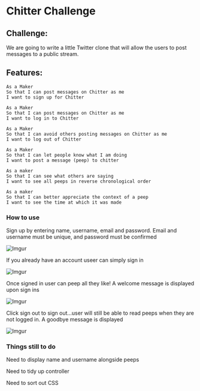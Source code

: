 Chitter Challenge
=================

Challenge:
-------

We are going to write a little Twitter clone that will allow the users to post messages to a public stream.

Features:
-------

```
As a Maker
So that I can post messages on Chitter as me
I want to sign up for Chitter

As a Maker
So that I can post messages on Chitter as me
I want to log in to Chitter

As a Maker
So that I can avoid others posting messages on Chitter as me
I want to log out of Chitter

As a Maker
So that I can let people know what I am doing  
I want to post a message (peep) to chitter

As a maker
So that I can see what others are saying  
I want to see all peeps in reverse chronological order

As a maker
So that I can better appreciate the context of a peep
I want to see the time at which it was made
```

### How to use

Sign up by entering name, username, email and password. Email and username must be unique, and password must be confirmed

![Imgur](http://i.imgur.com/2TmN2Qz.png)

If you already have an account useer can simply sign in

![Imgur](http://i.imgur.com/j4Nzswa.png)

Once signed in user can peep all they like! A welcome message is displayed upon sign ins

![Imgur](http://i.imgur.com/VFutUWj.png)

Click sign out to sign out...user will still be able to read peeps when they are not logged in. A goodbye message is displayed

![Imgur](http://i.imgur.com/RlFIkAB.png)

### Things still to do

Need to display name and username alongside peeps

Need to tidy up controller

Need to sort out CSS
